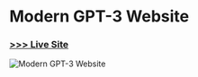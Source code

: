 # Modern GPT-3 Website

### [>>> Live Site](https://gpt3-net.netlify.app/)

![Modern GPT-3 Website](https://i.ibb.co/TR5LW9z/image.png)
